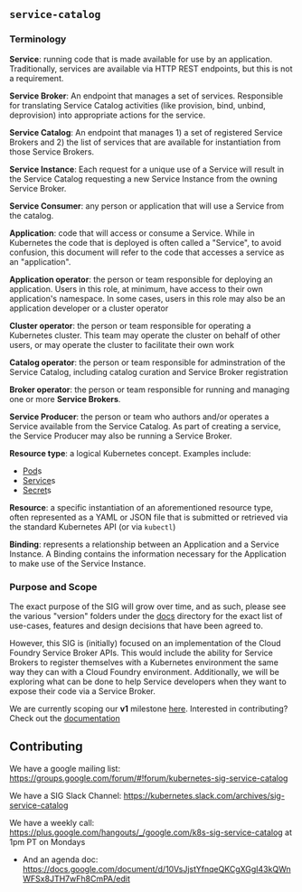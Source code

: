 ## `service-catalog`

### Terminology

**Service**: running code that is made available for use by an application.
Traditionally, services are available via HTTP REST endpoints, but this is not
a requirement.

**Service Broker**: An endpoint that manages a set of services. Responsible for
translating Service Catalog activities (like provision, bind, unbind, deprovision)
into appropriate actions for the service.

**Service Catalog**: An endpoint that manages 1) a set of registered Service
Brokers and 2) the list of services that are available for instantiation from
those Service Brokers.

**Service Instance**: Each request for a unique use of a Service will result in
the Service Catalog requesting a new Service Instance from the owning Service
Broker.

**Service Consumer**: any person or application that will use a Service from
the catalog.

**Application**: code that will access or consume a Service. While in Kubernetes
the code that is deployed is often called a "Service", to avoid confusion, this
document will refer to the code that accesses a service as an "application".

**Application operator**: the person or team responsible for deploying an
application. Users in this role, at minimum, have access to their own
application's namespace. In some cases, users in this role may also be an
application developer or a cluster operator

**Cluster operator**: the person or team responsible for operating a Kubernetes
cluster. This team may operate the cluster on behalf of other users, or may
operate the cluster to facilitate their own work

**Catalog operator**: the person or team responsible for adminstration of the
Service Catalog, including catalog curation and Service Broker registration

**Broker operator**: the person or team responsible for running and managing one
or more **Service Brokers**.

**Service Producer**: the person or team who authors and/or operates a Service
available from the Service Catalog. As part of creating a service, the Service
Producer may also be running a Service Broker.

**Resource type**: a logical Kubernetes concept. Examples include:

  - [Pod](http://kubernetes.io/docs/user-guide/pods/)s
  - [Service](http://kubernetes.io/docs/user-guide/services/)s
  - [Secret](http://kubernetes.io/docs/user-guide/secrets/)s

**Resource**: a specific instantiation of an aforementioned resource type,
often represented as a YAML or JSON file that is submitted or retrieved via the
standard Kubernetes API (or via `kubectl`)

**Binding**: represents a relationship between an Application and a Service
Instance. A Binding contains the information necessary for the Application to
make use of the Service Instance.

### Purpose and Scope

The exact purpose of the SIG will grow over time, and as such, please see
the various "version" folders under the [docs](./docs) directory for the
exact list of use-cases, features and design decisions that have been agreed to.

However, this SIG is (initially) focused on an implementation of the
Cloud Foundry Service Broker APIs. This would include the ability for Service
Brokers to register themselves with a Kubernetes environment the same way
they can with a Cloud Foundry environment. Additionally, we will be exploring
what can be done to help Service developers when they want to expose their
code via a Service Broker.

We are currently scoping our **v1** milestone [here](./docs/v1). Interested
in contributing?  Check out the [documentation](./CONTRIBUTING.md)

## Contributing

We have a google mailing list: https://groups.google.com/forum/#!forum/kubernetes-sig-service-catalog

We have a SIG Slack Channel: https://kubernetes.slack.com/archives/sig-service-catalog

We have a weekly call: https://plus.google.com/hangouts/_/google.com/k8s-sig-service-catalog   at 1pm PT on Mondays
- And an agenda doc: https://docs.google.com/document/d/10VsJjstYfnqeQKCgXGgI43kQWnWFSx8JTH7wFh8CmPA/edit
